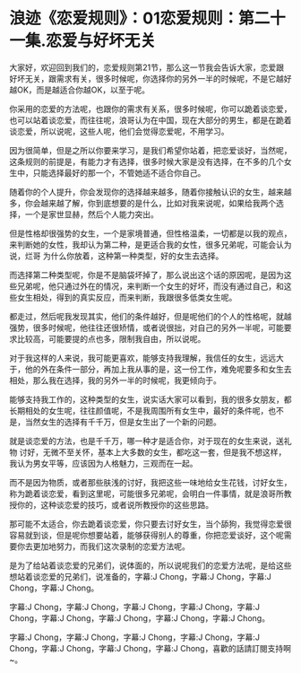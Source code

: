 # 浪迹《恋爱规则》：01恋爱规则：第二十一集.恋爱与好坏无关

大家好，欢迎回到我们的，恋爱规则第21节，那么这一节我会告诉大家，恋爱跟好坏无关，跟需求有关，很多时候呢，你选择你的另外一半的时候呢，不是它越好越OK，而是越适合你越OK，以至于呢。

你采用的恋爱的方法呢，也跟你的需求有关系，很多时候呢，你可以跪着谈恋爱，也可以站着谈恋爱，而往往呢，浪哥认为在中国，现在大部分的男生，都是在跪着谈恋爱，所以说呢，这些人呢，他们会觉得恋爱呢，不用学习。

因为很简单，但是之所以你要来学习，是我们希望你站着，把恋爱谈好，当然呢，这条规则的前提是，有能力才有选择，很多时候大家是没有选择，在不多的几个女生中，只能选择最好的那一个，不管她适不适合你自己。

随着你的个人提升，你会发现你的选择越来越多，随着你接触认识的女生，越来越多，你会越来越了解，你到底想要的是什么，比如对我来说呢，如果给我两个选择，一个是家世显赫，然后个人能力突出。

但是性格却很强势的女生，一个是家境普通，但性格温柔，一切都是以我的观点，来判断她的女性，我却认为第二种，是更适合我的女性，很多兄弟呢，可能会认为说，烂哥 为什么你放着，这种第一种类型，好的女生去选择。

而选择第二种类型呢，你是不是脑袋坏掉了，那么说出这个话的原因呢，是因为这些兄弟呢，他只通过外在的情况，来判断一个女生的好坏，而没有通过自己，和这些女生相处，得到的真实反应，而来判断，我跟很多低类女生呢。

都走过，然后呢我发现其实，他们的条件越好，但是呢他们的个人的性格呢，就越强势，很多时候呢，他往往还很矫情，或者说很拙，对自己的另外一半呢，可能要求比较高，可能要提的点也多，限制我自由，所以说呢。

对于我这样的人来说，我可能更喜欢，能够支持我理解，我信任的女生，远远大于，他的外在条件一部分，再加上我从事的是，这一份工作，难免呢要多和女生去相处，那么我在选择，我的另外一半的时候呢，我更倾向于。

能够支持我工作的，这种类型的女生，说实话大家可以看到，我的很多女朋友，都长期相处的女生呢，往往颜值呢，不是我周围所有女生中，最好的条件呢，也不是，当然女生的选择有千千万，但是女生出了一个新的问题。

就是谈恋爱的方法，也是千千万，哪一种才是适合你，对于现在的女生来说，送礼物 讨好，无微不至关怀，基本上大多数的女生，都吃这一套，但是我不想这样，我认为男女平等，应该因为人格魅力，三观而在一起。

而不是因为物质，或者那些肤浅的讨好，我把这些一味地给女生花钱，讨好女生，称为跪着谈恋爱，看到这里呢，可能很多兄弟呢，会明白一件事情，就是浪哥所教授你的，这种谈恋爱的技巧，或者说所教授你的这些思路。

那可能不太适合，你去跪着谈恋爱，你只要去讨好女生，当个舔狗，我觉得恋爱很容易就到谈，但是呢你想要站着，能够获得别人的尊重，你把恋爱谈好，这个呢需要你去更加地努力，而我们这次录制的恋爱方法呢。

是为了给站着谈恋爱的兄弟们，说体面的，所以说呢我们的恋爱方法呢，是给这些想站着谈恋爱的兄弟们，说准备的，字幕:J Chong，字幕:J Chong，字幕:J Chong，字幕:J Chong。

字幕:J Chong，字幕:J Chong，字幕:J Chong，字幕:J Chong，字幕:J Chong，字幕:J Chong，字幕:J Chong，字幕:J Chong，字幕:J Chong。

字幕:J Chong，字幕:J Chong，字幕:J Chong，字幕:J Chong，字幕:J Chong，字幕:J Chong，字幕:J Chong，字幕:J Chong，喜歡的話請訂閱支持啊~。

